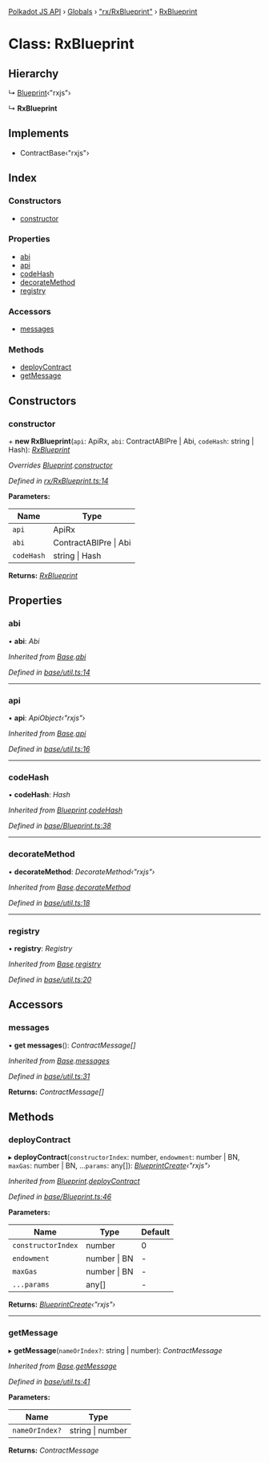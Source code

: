 [Polkadot JS API](../README.md) › [Globals](../globals.md) › ["rx/RxBlueprint"](../modules/_rx_rxblueprint_.md) › [RxBlueprint](_rx_rxblueprint_.rxblueprint.md)

# Class: RxBlueprint

## Hierarchy

  ↳ [Blueprint](_base_blueprint_.blueprint.md)‹"rxjs"›

  ↳ **RxBlueprint**

## Implements

* ContractBase‹"rxjs"›

## Index

### Constructors

* [constructor](_rx_rxblueprint_.rxblueprint.md#constructor)

### Properties

* [abi](_rx_rxblueprint_.rxblueprint.md#abi)
* [api](_rx_rxblueprint_.rxblueprint.md#api)
* [codeHash](_rx_rxblueprint_.rxblueprint.md#codehash)
* [decorateMethod](_rx_rxblueprint_.rxblueprint.md#decoratemethod)
* [registry](_rx_rxblueprint_.rxblueprint.md#registry)

### Accessors

* [messages](_rx_rxblueprint_.rxblueprint.md#messages)

### Methods

* [deployContract](_rx_rxblueprint_.rxblueprint.md#deploycontract)
* [getMessage](_rx_rxblueprint_.rxblueprint.md#getmessage)

## Constructors

###  constructor

\+ **new RxBlueprint**(`api`: ApiRx, `abi`: ContractABIPre | Abi, `codeHash`: string | Hash): *[RxBlueprint](_rx_rxblueprint_.rxblueprint.md)*

*Overrides [Blueprint](_base_blueprint_.blueprint.md).[constructor](_base_blueprint_.blueprint.md#constructor)*

*Defined in [rx/RxBlueprint.ts:14](https://github.com/polkadot-js/api/blob/da1daf5bd9/packages/api-contract/src/rx/RxBlueprint.ts#L14)*

**Parameters:**

Name | Type |
------ | ------ |
`api` | ApiRx |
`abi` | ContractABIPre &#124; Abi |
`codeHash` | string &#124; Hash |

**Returns:** *[RxBlueprint](_rx_rxblueprint_.rxblueprint.md)*

## Properties

###  abi

• **abi**: *Abi*

*Inherited from [Base](_base_util_.base.md).[abi](_base_util_.base.md#abi)*

*Defined in [base/util.ts:14](https://github.com/polkadot-js/api/blob/da1daf5bd9/packages/api-contract/src/base/util.ts#L14)*

___

###  api

• **api**: *ApiObject‹"rxjs"›*

*Inherited from [Base](_base_util_.base.md).[api](_base_util_.base.md#api)*

*Defined in [base/util.ts:16](https://github.com/polkadot-js/api/blob/da1daf5bd9/packages/api-contract/src/base/util.ts#L16)*

___

###  codeHash

• **codeHash**: *Hash*

*Inherited from [Blueprint](_base_blueprint_.blueprint.md).[codeHash](_base_blueprint_.blueprint.md#codehash)*

*Defined in [base/Blueprint.ts:38](https://github.com/polkadot-js/api/blob/da1daf5bd9/packages/api-contract/src/base/Blueprint.ts#L38)*

___

###  decorateMethod

• **decorateMethod**: *DecorateMethod‹"rxjs"›*

*Inherited from [Base](_base_util_.base.md).[decorateMethod](_base_util_.base.md#decoratemethod)*

*Defined in [base/util.ts:18](https://github.com/polkadot-js/api/blob/da1daf5bd9/packages/api-contract/src/base/util.ts#L18)*

___

###  registry

• **registry**: *Registry*

*Inherited from [Base](_base_util_.base.md).[registry](_base_util_.base.md#registry)*

*Defined in [base/util.ts:20](https://github.com/polkadot-js/api/blob/da1daf5bd9/packages/api-contract/src/base/util.ts#L20)*

## Accessors

###  messages

• **get messages**(): *ContractMessage[]*

*Inherited from [Base](_base_util_.base.md).[messages](_base_util_.base.md#messages)*

*Defined in [base/util.ts:31](https://github.com/polkadot-js/api/blob/da1daf5bd9/packages/api-contract/src/base/util.ts#L31)*

**Returns:** *ContractMessage[]*

## Methods

###  deployContract

▸ **deployContract**(`constructorIndex`: number, `endowment`: number | BN, `maxGas`: number | BN, ...`params`: any[]): *[BlueprintCreate](../interfaces/_base_blueprint_.blueprintcreate.md)‹"rxjs"›*

*Inherited from [Blueprint](_base_blueprint_.blueprint.md).[deployContract](_base_blueprint_.blueprint.md#deploycontract)*

*Defined in [base/Blueprint.ts:46](https://github.com/polkadot-js/api/blob/da1daf5bd9/packages/api-contract/src/base/Blueprint.ts#L46)*

**Parameters:**

Name | Type | Default |
------ | ------ | ------ |
`constructorIndex` | number | 0 |
`endowment` | number &#124; BN | - |
`maxGas` | number &#124; BN | - |
`...params` | any[] | - |

**Returns:** *[BlueprintCreate](../interfaces/_base_blueprint_.blueprintcreate.md)‹"rxjs"›*

___

###  getMessage

▸ **getMessage**(`nameOrIndex?`: string | number): *ContractMessage*

*Inherited from [Base](_base_util_.base.md).[getMessage](_base_util_.base.md#getmessage)*

*Defined in [base/util.ts:41](https://github.com/polkadot-js/api/blob/da1daf5bd9/packages/api-contract/src/base/util.ts#L41)*

**Parameters:**

Name | Type |
------ | ------ |
`nameOrIndex?` | string &#124; number |

**Returns:** *ContractMessage*
